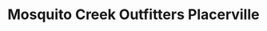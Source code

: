 ---
layout: post
title: Mosquito Creek Outfitters Placerville
tags:
- web
image: /images/portfolio/mosquito-creek-outfitters.jpg
imgurl: http://mosquitocreekoutfitter.com
---